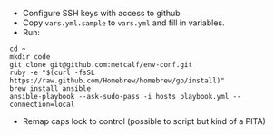 * Configure SSH keys with access to github
* Copy `vars.yml.sample` to `vars.yml` and fill in variables.
* Run:
```
cd ~
mkdir code
git clone git@github.com:metcalf/env-conf.git
ruby -e "$(curl -fsSL https://raw.github.com/Homebrew/homebrew/go/install)"
brew install ansible
ansible-playbook --ask-sudo-pass -i hosts playbook.yml --connection=local
```
* Remap caps lock to control (possible to script but kind of a PITA)
